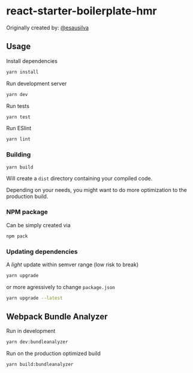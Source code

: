 # react-starter-boilerplate-hmr

Originally created by: [@esausilva](https://github.com/esausilva)

## Usage

Install dependencies

```sh
yarn install
```

Run development server

```sh
yarn dev
```

Run tests

```sh
yarn test
```

Run ESlint

```sh
yarn lint
```

### Building

```sh
yarn build
```

Will create a `dist` directory containing your compiled code.

Depending on your needs, you might want to do more optimization to the production build.

### NPM package

Can be simply created via

```sh
npm pack
```

### Updating dependencies

A _light_ update within semver range (low risk to break)

```sh
yarn upgrade
```

or more agressively to change `package.json`

```sh
yarn upgrade --latest
```

## Webpack Bundle Analyzer

Run in development

```sh
yarn dev:bundleanalyzer
```

Run on the production optimized build

```sh
yarn build:bundleanalyzer
```
